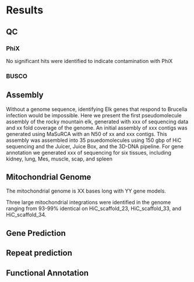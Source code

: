 # Results


## QC

### PhiX
No significant hits were identified to indicate contamination with PhiX

### BUSCO


## Assembly
Without a genome sequence, identifying Elk genes that respond to Brucella infection would be impossible. Here we present the first pseudomolecule assembly of the rocky mountain elk, generated with xxx of sequencing data and xx fold coverage of the genome. An initial assembly of xxx contigs was generated using MaSuRCA with an N50 of xx and xxx contigs.  This assembly was assembled into 35 psuedomolecules using 150 gbp of HiC sequencing and the Juicer, Juice Box, and the 3D-DNA pipeline.
For gene annotation we generated xxx of sequencing for six tissues, including kidney, lung, Mes, muscle, scap, and spleen




## Mitochondrial Genome

The mitochondrial genome is XX bases long with YY gene models.

Three large mitochondrial integrations were identified in the genome ranging from 93-99% identical on HiC_scaffold_23, HiC_scaffold_33, and HiC_scaffold_34.


## Gene Prediction


## Repeat prediction


## Functional Annotation
